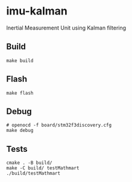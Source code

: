 # imu-kalman
Inertial Measurement Unit using Kalman filtering

## Build
```
make build
```

## Flash
```
make flash
```

## Debug
```
# openocd -f board/stm32f3discovery.cfg
make debug
```

## Tests
```
cmake . -B build/
make -C build/ testMathmart
./build/testMathmart
```
